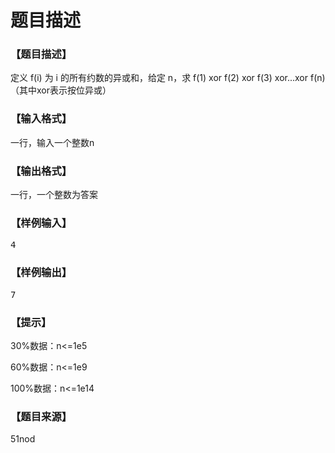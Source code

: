 # 题目描述


<h3>
【题目描述】
</h3>
<p>
定义 f(i) 为 i 的所有约数的异或和，给定 n，求 f(1) xor f(2) xor f(3) xor...xor f(n)（其中xor表示按位异或）
</p>
<h3>
【输入格式】
</h3>
<p>
一行，输入一个整数n
</p>
<h3>
【输出格式】
</h3>
<p>
一行，一个整数为答案
</p>
<h3>
【样例输入】
</h3>
<pre>4</pre>
<h3>
【样例输出】
</h3>
<pre>7</pre>
<h3>
【提示】
</h3>
<p>
30%数据：n&lt;=1e5
</p>
<p>
60%数据：n&lt;=1e9
</p>
<p>
100%数据：n&lt;=1e14
</p>
<h3>
【题目来源】
</h3>
51nod
<p>
<br/>
</p>
